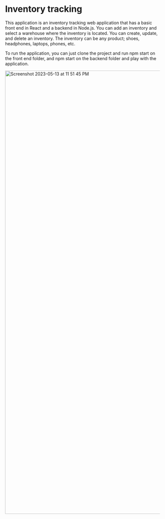 # Inventory tracking
This application is an inventory tracking web application that has a basic front end in React and a backend in Node.js.
You can add an inventory and select a warehouse where the inventory is located. You can create, update, and delete an inventory.
The inventory can be any product; shoes, headphones, laptops, phones, etc. 

To run the application, you can just clone the project and run npm start on the front end folder, and npm start on the backend folder
and play with the application.

<img width="1439" alt="Screenshot 2023-05-13 at 11 51 45 PM" src="https://github.com/kennethoo/Inventory_tracking/assets/48225800/e9bb9207-d64b-41f9-9b6b-38bd538be88d">


